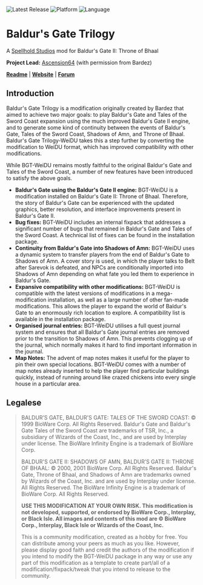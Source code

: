 ![Latest Release](https://img.shields.io/github/v/release/SpellholdStudios/BGT-WeiDU?include_prereleases&color=darkred)
![Platform](https://img.shields.io/static/v1?label=platform&message=windows%20%7C%20macos%20%7C%20linux&color=informational)
![Language](https://img.shields.io/static/v1?label=language&message=en%20%7C%20cs%20%7C%20fr%20%7C%20de%20%7C%20it%20%7C%20ko%20%7C%20pl%20%7C%20ru%20%7C%20es%20%7C%20zh-cn%20%7C%20zh-tw&color=limegreen)

# Baldur's Gate Trilogy
A [Spellhold Studios](http://www.spellholdstudios.net/) mod for Baldur's Gate II: Throne of Bhaal

**Project Lead:** [Ascension64](https://github.com/Ascension64) (with permission from Bardez)

[**Readme**](https://spellholdstudios.github.io/readmes/bgt/[english]bgtreadme.htm) | [**Website**](http://www.spellholdstudios.net/ie/bgt) | [**Forum**](http://www.shsforums.net/forum/261-bgt-weidu/)

## Introduction
Baldur's Gate Trilogy is a modification originally created by Bardez that aimed to achieve two major goals: to play Baldur's Gate and Tales of the Sword Coast expansion using the much improved Baldur's Gate II engine, and to generate some kind of continuity between the events of Baldur's Gate, Tales of the Sword Coast, Shadows of Amn, and Throne of Bhaal. Baldur's Gate Trilogy-WeiDU takes this a step further by converting the modification to WeiDU format, which has improved compatibility with other modifications.

While BGT-WeiDU remains mostly faithful to the original Baldur's Gate and Tales of the Sword Coast, a number of new features have been introduced to satisfy the above goals.

* **Baldur's Gate using the Baldur's Gate II engine:** BGT-WeiDU is a modification installed on Baldur's Gate II: Throne of Bhaal. Therefore, the story of Baldur's Gate can be experienced with the updated graphics, better resolution, and interface improvements present in Baldur's Gate II.
* **Bug fixes:** BGT-WeiDU includes an internal fixpack that addresses a significant number of bugs that remained in Baldur's Gate and Tales of the Sword Coast. A technical list of fixes can be found in the installation package.
* **Continuity from Baldur's Gate into Shadows of Amn:** BGT-WeiDU uses a dynamic system to transfer players from the end of Baldur's Gate to Shadows of Amn. A cover story is used, in which the player talks to Belt after Sarevok is defeated, and NPCs are conditionally imported into Shadows of Amn depending on what fate you led them to experience in Baldur's Gate.
* **Expansive compatibility with other modifications:** BGT-WeiDU is compatible with the latest versions of modifications in a mega-modification installation, as well as a large number of other fan-made modifications. This allows the player to expand the world of Baldur's Gate to an enormously rich location to explore. A compatibility list is available in the installation package.
* **Organised journal entries:** BGT-WeiDU utilises a full quest journal system and ensures that all Baldur's Gate journal entries are removed prior to the transition to Shadows of Amn. This prevents clogging up of the journal, which normally makes it hard to find important information in the journal.
* **Map Notes:** The advent of map notes makes it useful for the player to pin their own special locations. BGT-WeiDU comes with a number of map notes already inserted to help the player find particular buildings quickly, instead of running around like crazed chickens into every single house in a particular area.

## Legalese
>BALDUR’S GATE, BALDUR'S GATE: TALES OF THE SWORD COAST: © 1999 BioWare Corp. All Rights Reserved. Baldur's Gate and Baldur's Gate Tales of the Sword Coast are trademarks of TSR, Inc., a subsidiary of Wizards of the Coast, Inc., and are used by Interplay under license. The BioWare Infinity Engine is a trademark of BioWare Corp.
>
>BALDUR'S GATE II: SHADOWS OF AMN, BALDUR’S GATE II: THRONE OF BHAAL: © 2000, 2001 BioWare Corp. All Rights Reserved. Baldur's Gate, Throne of Bhaal, and Shadows of Amn are trademarks owned by Wizards of the Coast, Inc. and are used by Interplay under license. All Rights Reserved. The BioWare Infinity Engine is a trademark of BioWare Corp. All Rights Reserved.
>
>**USE THIS MODIFICATION AT YOUR OWN RISK. This modification is not developed, supported, or endorsed by BioWare Corp., Interplay, or Black Isle. All images and contents of this mod are © BioWare Corp., Interplay, Black Isle or Wizards of the Coast, Inc.**
>
>This is a community modification, created as a hobby for free. You can distribute among your peers as much as you like. However, please display good faith and credit the authors of the modification if you intend to modify the BGT-WeiDU package in any way or use any part of this modification as a template to create part/all of a modification/fixpack/tweak that you intend to release to the community.
